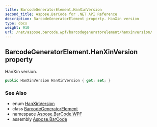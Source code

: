 ```yaml
---
title: BarcodeGeneratorElement.HanXinVersion
second_title: Aspose.BarCode for .NET API Reference
description: BarcodeGeneratorElement property. HanXin version
type: docs
weight: 910
url: /net/aspose.barcode.wpf/barcodegeneratorelement/hanxinversion/
---
```

## BarcodeGeneratorElement.HanXinVersion property

HanXin version.

```csharp
public HanXinVersion HanXinVersion { get; set; }
```

### See Also

* enum [HanXinVersion](../../../aspose.barcode.generation/hanxinversion/)
* class [BarcodeGeneratorElement](../)
* namespace [Aspose.BarCode.WPF](../../../aspose.barcode.wpf/)
* assembly [Aspose.BarCode](../../../)


